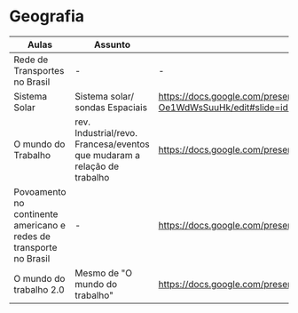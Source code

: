 # Geografia

| Aulas | Assunto | Slides |
| ----- | ------- | ------ |
| Rede de Transportes no Brasil | - | - |
| Sistema Solar | Sistema solar/ sondas Espaciais | https://docs.google.com/presentation/d/12Ck03gv7YLtJDhl0tQCbOTiRyI1JD3-Oe1WdWsSuuHk/edit#slide=id.g1ea51ed685_0_41 |
| O mundo do Trabalho | rev. Industrial/revo. Francesa/eventos que mudaram a relação de trabalho | https://docs.google.com/presentation/d/15WanIOHs3y_Hc98RfgnWz5Wu32s6NMqF/edit#slide=id.p19 |
| Povoamento no continente americano e redes de transporte no Brasil | - | https://docs.google.com/presentation/d/1slUBvdYTZvyPRpBS1VzhfyEv7O0vEhpr/edit#slide=id.p13 |
| O mundo do trabalho 2.0 | Mesmo de "O mundo do trabalho" | https://docs.google.com/presentation/d/1QUtElKSPLS4rm2Ttfjewvd5bgvg3Tv7R/edit#slide=id.p8 |
